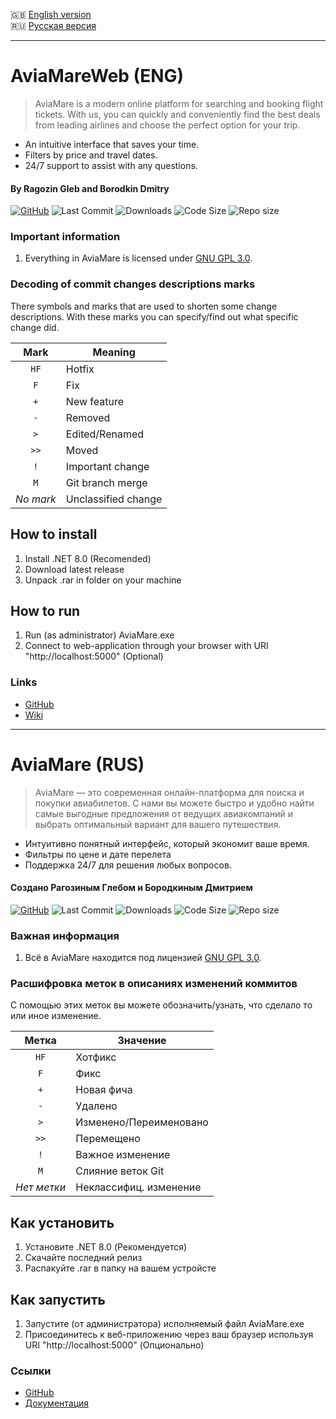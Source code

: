 :gb: [English version](#aviamare-eng)\
:ru: [Русская версия](#aviamare-rus)

____

# AviaMareWeb (ENG)
> AviaMare is a modern online platform for searching and booking flight tickets.
With us, you can quickly and conveniently find the best deals from leading airlines and choose the perfect option for your trip.
- An intuitive interface that saves your time.
- Filters by price and travel dates.
- 24/7 support to assist with any questions.
#### By Ragozin Gleb and Borodkin Dmitry

[![GitHub](https://img.shields.io/github/license/arkain123/AviaMareWeb)](https://github.com/arkain123/AviaMareWeb/blob/master/LICENSE.txt)
![Last Commit](https://img.shields.io/github/last-commit/arkain123/AviaMareWeb)
![Downloads](https://img.shields.io/github/downloads/arkain123/AviaMareWeb/total)
![Code Size](https://img.shields.io/github/languages/code-size/arkain123/AviaMareWeb)
![Repo size](https://img.shields.io/github/repo-size/arkain123/AviaMareWeb)


### Important information
1. Everything in AviaMare is licensed under
   [GNU GPL 3.0](https://www.gnu.org/licenses/gpl-3.0.html).

### Decoding of commit changes descriptions marks

There symbols and marks that are used to shorten some change descriptions.
With these marks you can specify/find out what specific change did.

|   Mark   | Meaning             |
| :------: | ------------------- |
|   `HF`   | Hotfix              |
|   `F`    | Fix                 |
|   `+`    | New feature         |
|   `-`    | Removed             |
|   `>`    | Edited/Renamed      |
|   `>>`   | Moved               |
|   `!`    | Important change    |
|   `M`    | Git branch merge    |
|_No mark_ | Unclassified change |

## How to install

1) Install .NET 8.0 (Recomended)
2) Download latest release
3) Unpack .rar in folder on your machine

## How to run

1) Run (as administrator) AviaMare.exe
2) Connect to web-application through your browser with URI "http://localhost:5000" (Optional)

### Links

* [GitHub](https://github.com/arkain123/AviaMareWeb)
* [Wiki](https://github.com/arkain123/AviaMareWeb/wiki)

____

# AviaMare (RUS)
> AviaMare — это современная онлайн-платформа для поиска и покупки авиабилетов. 
С нами вы можете быстро и удобно найти самые выгодные предложения от ведущих авиакомпаний
и выбрать оптимальный вариант для вашего путешествия.
- Интуитивно понятный интерфейс, который экономит ваше время.
- Фильтры по цене и дате перелета
- Поддержка 24/7 для решения любых вопросов.
#### Создано Рагозиным Глебом и Бородкиным Дмитрием

[![GitHub](https://img.shields.io/github/license/arkain123/AviaMareWeb)](https://github.com/arkain123/AviaMareWeb/blob/master/LICENSE.txt)
![Last Commit](https://img.shields.io/github/last-commit/arkain123/AviaMareWeb)
![Downloads](https://img.shields.io/github/downloads/arkain123/AviaMareWeb/total)
![Code Size](https://img.shields.io/github/languages/code-size/arkain123/AviaMareWeb)
![Repo size](https://img.shields.io/github/repo-size/arkain123/AviaMareWeb)


### Важная информация
1. Всё в AviaMare находится под лицензией
   [GNU GPL 3.0](https://www.gnu.org/licenses/gpl-3.0.html).

### Расшифровка меток в описаниях изменений коммитов

С помощью этих меток вы можете обозначить/узнать, что сделало то или иное
изменение.

|   Метка   | Значение               |
| :-------: | ---------------------- |
|   `HF`    | Хотфикс                |
|   `F`     | Фикс                   |
|   `+`     | Новая фича             |
|   `-`     | Удалено                |
|   `>`     | Изменено/Переименовано |
|   `>>`    | Перемещено             |
|   `!`     | Важное изменение       |
|   `M`     | Слияние веток Git      |
|_Нет метки_| Неклассифиц. изменение |

## Как установить

1) Установите .NET 8.0 (Рекомендуется)
2) Скачайте последний релиз
3) Распакуйте .rar в папку на вашем устройсте

## Как запустить

1) Запустите (от администратора) исполняемый файл AviaMare.exe
2) Присоединитесь к веб-приложению через ваш браузер используя URI "http://localhost:5000" (Опционально)

### Ссылки

* [GitHub](https://github.com/arkain123/AviaMareWeb)
* [Документация](https://github.com/arkain123/AviaMareWeb/wiki)
